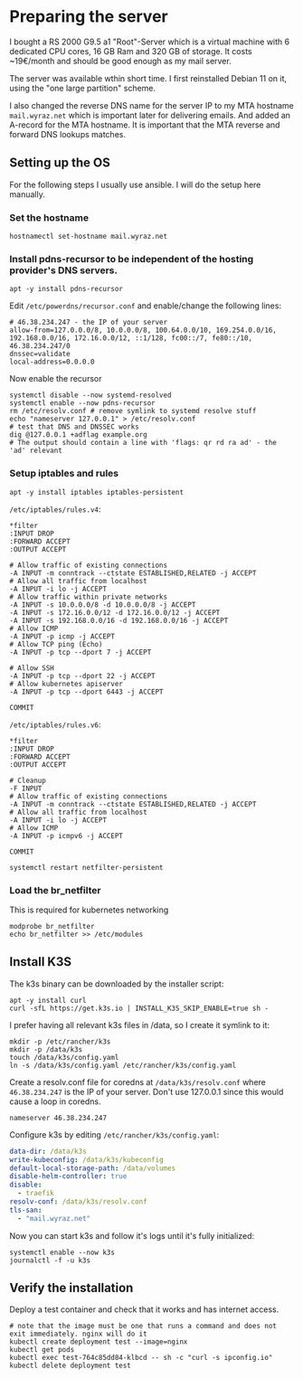 # Preparing the server

I bought a RS 2000 G9.5 a1 "Root"-Server which is a virtual machine with 6 dedicated CPU cores, 16 GB Ram and 320 GB of storage. It costs ~19€/month and should be good enough as my mail server.

The server was available wthin short time. I first reinstalled Debian 11 on it, using the "one large partition" scheme.

I also changed the reverse DNS name for the server IP to my MTA hostname `mail.wyraz.net` which is important later for delivering emails. And added an A-record for the MTA hostname. It is important that the MTA reverse and forward DNS lookups matches.


## Setting up the OS

For the following steps I usually use ansible. I will do the setup here manually.

### Set the hostname

`hostnamectl set-hostname mail.wyraz.net`

### Install pdns-recursor to be independent of the hosting provider's DNS servers.

```
apt -y install pdns-recursor
```

Edit `/etc/powerdns/recursor.conf` and enable/change the following lines:
```
# 46.38.234.247 - the IP of your server
allow-from=127.0.0.0/8, 10.0.0.0/8, 100.64.0.0/10, 169.254.0.0/16, 192.168.0.0/16, 172.16.0.0/12, ::1/128, fc00::/7, fe80::/10, 46.38.234.247/0
dnssec=validate
local-address=0.0.0.0
```

Now enable the recursor
```
systemctl disable --now systemd-resolved
systemctl enable --now pdns-recursor
rm /etc/resolv.conf # remove symlink to systemd resolve stuff
echo "nameserver 127.0.0.1" > /etc/resolv.conf
# test that DNS and DNSSEC works
dig @127.0.0.1 +adflag example.org
# The output should contain a line with 'flags: qr rd ra ad' - the 'ad' relevant
```

### Setup iptables and rules

```
apt -y install iptables iptables-persistent
```

`/etc/iptables/rules.v4`:
```
*filter
:INPUT DROP
:FORWARD ACCEPT
:OUTPUT ACCEPT

# Allow traffic of existing connections
-A INPUT -m conntrack --ctstate ESTABLISHED,RELATED -j ACCEPT
# Allow all traffic from localhost
-A INPUT -i lo -j ACCEPT
# Allow traffic within private networks
-A INPUT -s 10.0.0.0/8 -d 10.0.0.0/8 -j ACCEPT
-A INPUT -s 172.16.0.0/12 -d 172.16.0.0/12 -j ACCEPT
-A INPUT -s 192.168.0.0/16 -d 192.168.0.0/16 -j ACCEPT
# Allow ICMP
-A INPUT -p icmp -j ACCEPT
# Allow TCP ping (Echo)
-A INPUT -p tcp --dport 7 -j ACCEPT

# Allow SSH
-A INPUT -p tcp --dport 22 -j ACCEPT
# Allow kubernetes apiserver
-A INPUT -p tcp --dport 6443 -j ACCEPT

COMMIT
```

`/etc/iptables/rules.v6`:
```
*filter
:INPUT DROP
:FORWARD ACCEPT
:OUTPUT ACCEPT

# Cleanup
-F INPUT
# Allow traffic of existing connections
-A INPUT -m conntrack --ctstate ESTABLISHED,RELATED -j ACCEPT
# Allow all traffic from localhost
-A INPUT -i lo -j ACCEPT
# Allow ICMP
-A INPUT -p icmpv6 -j ACCEPT

COMMIT
```

```
systemctl restart netfilter-persistent
```

### Load the br_netfilter

This is required for kubernetes networking

```
modprobe br_netfilter
echo br_netfilter >> /etc/modules
```

## Install K3S

The k3s binary can be downloaded by the installer script:

```
apt -y install curl
curl -sfL https://get.k3s.io | INSTALL_K3S_SKIP_ENABLE=true sh -
```

I prefer having all relevant k3s files in /data, so I create it symlink to it:

```
mkdir -p /etc/rancher/k3s
mkdir -p /data/k3s
touch /data/k3s/config.yaml
ln -s /data/k3s/config.yaml /etc/rancher/k3s/config.yaml
```

Create a resolv.conf file for coredns at `/data/k3s/resolv.conf` where `46.38.234.247` is the IP of your server. Don't use 127.0.0.1 since this would cause a loop in coredns.

```
nameserver 46.38.234.247
```

Configure k3s by editing `/etc/rancher/k3s/config.yaml`:

```yaml
data-dir: /data/k3s
write-kubeconfig: /data/k3s/kubeconfig
default-local-storage-path: /data/volumes
disable-helm-controller: true
disable:
  - traefik
resolv-conf: /data/k3s/resolv.conf
tls-san:
  - "mail.wyraz.net"
```

Now you can start k3s and follow it's logs until it's fully initialized:

```
systemctl enable --now k3s
journalctl -f -u k3s
```

## Verify the installation

Deploy a test container and check that it works and has internet access.

```
# note that the image must be one that runs a command and does not exit immediately. nginx will do it
kubectl create deployment test --image=nginx
kubectl get pods
kubectl exec test-764c85dd84-klbcd -- sh -c "curl -s ipconfig.io"
kubectl delete deployment test
```

